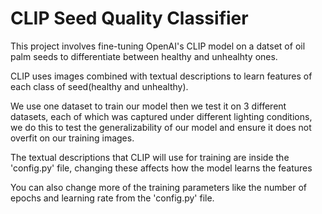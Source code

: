 # CLIP Seed Quality Classifier

This project involves fine-tuning OpenAI's CLIP model on a datset of oil palm seeds to differentiate between healthy and unhealhty ones.

CLIP uses images combined with textual descriptions to learn features of each class of seed(healthy and unhealthy).

We use one dataset to train our model then we test it on 3 different datasets, each of which was captured under different lighting conditions, we do this to test the generalizability of our model and ensure it does not overfit on our training images.

The textual descriptions that CLIP will use for training are inside the 'config.py' file, changing these affects how the model learns the features

You can also change more of the training parameters like the number of epochs and learning rate from the 'config.py' file.
